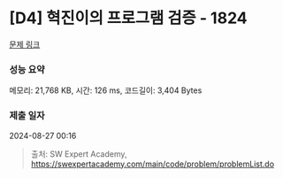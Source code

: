 # [D4] 혁진이의 프로그램 검증 - 1824 

[문제 링크](https://swexpertacademy.com/main/code/problem/problemDetail.do?contestProbId=AV4yLUiKDUoDFAUx) 

### 성능 요약

메모리: 21,768 KB, 시간: 126 ms, 코드길이: 3,404 Bytes

### 제출 일자

2024-08-27 00:16



> 출처: SW Expert Academy, https://swexpertacademy.com/main/code/problem/problemList.do